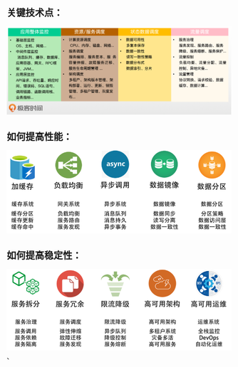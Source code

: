 ## 关键技术点：
![图片](./IMG/分布式总纲.md/3b986c05.png)

## 如何提高性能：
![图片](./IMG/分布式总纲.md/26e60677.png)

## 如何提高稳定性：
![图片](./IMG/分布式总纲.md/bd745dfd.png)、